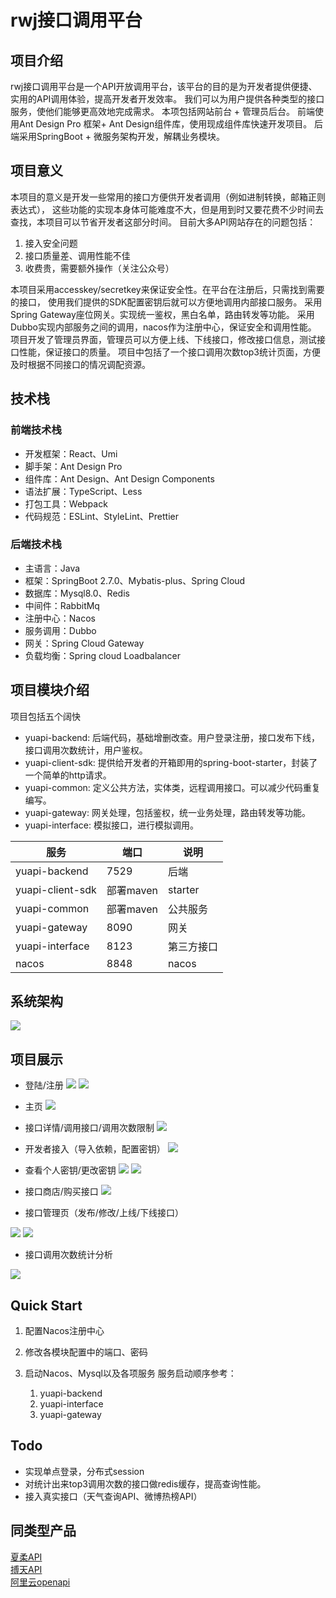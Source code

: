 # rwj接口调用平台

## 项目介绍

rwj接口调用平台是一个API开放调用平台，该平台的目的是为开发者提供便捷、实用的API调用体验，提高开发者开发效率。
我们可以为用户提供各种类型的接口服务，使他们能够更高效地完成需求。
本项包括网站前台 + 管理员后台。
前端使用Ant Design Pro 框架+ Ant Design组件库，使用现成组件库快速开发项目。
后端采用SpringBoot + 微服务架构开发，解耦业务模块。

## 项目意义

本项目的意义是开发一些常用的接口方便供开发者调用（例如进制转换，邮箱正则表达式），
这些功能的实现本身体可能难度不大，但是用到时又要花费不少时间去查找，本项目可以节省开发者这部分时间。
目前大多API网站存在的问题包括：
1. 接入安全问题
2. 接口质量差、调用性能不佳
3. 收费贵，需要额外操作（关注公众号）

本项目采用accesskey/secretkey来保证安全性。在平台在注册后，只需找到需要的接口，
使用我们提供的SDK配置密钥后就可以方便地调用内部接口服务。
采用Spring Gateway座位网关。实现统一鉴权，黑白名单，路由转发等功能。
采用Dubbo实现内部服务之间的调用，nacos作为注册中心，保证安全和调用性能。
项目开发了管理员界面，管理员可以方便上线、下线接口，修改接口信息，测试接口性能，保证接口的质量。
项目中包括了一个接口调用次数top3统计页面，方便及时根据不同接口的情况调配资源。

## 技术栈

### 前端技术栈

- 开发框架：React、Umi
- 脚手架：Ant Design Pro
- 组件库：Ant Design、Ant Design Components
- 语法扩展：TypeScript、Less
- 打包工具：Webpack
- 代码规范：ESLint、StyleLint、Prettier

### 后端技术栈

* 主语言：Java
* 框架：SpringBoot 2.7.0、Mybatis-plus、Spring Cloud
* 数据库：Mysql8.0、Redis
* 中间件：RabbitMq
* 注册中心：Nacos
* 服务调用：Dubbo
* 网关：Spring Cloud  Gateway
* 负载均衡：Spring cloud Loadbalancer



## 项目模块介绍
项目包括五个阔快
* yuapi-backend: 后端代码，基础增删改查。用户登录注册，接口发布下线，接口调用次数统计，用户鉴权。
* yuapi-client-sdk: 提供给开发者的开箱即用的spring-boot-starter，封装了一个简单的http请求。
* yuapi-common: 定义公共方法，实体类，远程调用接口。可以减少代码重复编写。
* yuapi-gateway: 网关处理，包括鉴权，统一业务处理，路由转发等功能。
* yuapi-interface: 模拟接口，进行模拟调用。



| 服务              | 端口      | 说明      |  
|-----------------|---------|---------|
| yuapi-backend   | 7529    | 后端      |
| yuapi-client-sdk | 部署maven | starter |
| yuapi-common    | 部署maven | 公共服务    |
| yuapi-gateway   | 8090    | 网关      |
| yuapi-interface | 8123    | 第三方接口   |
| nacos           | 8848    | nacos   |



## 系统架构

![](https://raw.githubusercontent.com/jackyrwj/picb/master/20230605210325.png)

## 项目展示

* 登陆/注册
  ![](https://raw.githubusercontent.com/jackyrwj/picb/master/20230605194134.png)
  ![](https://raw.githubusercontent.com/jackyrwj/picb/master/20230605194144.png)

* 主页
  ![](https://raw.githubusercontent.com/jackyrwj/picb/master/20230605194007.png)

* 接口详情/调用接口/调用次数限制
  ![](https://raw.githubusercontent.com/jackyrwj/picb/master/20230605204721.png)

* 开发者接入（导入依赖，配置密钥）
  ![](https://raw.githubusercontent.com/jackyrwj/picb/master/20230605204441.png)

* 查看个人密钥/更改密钥
  ![](https://raw.githubusercontent.com/jackyrwj/picb/master/20230605194025.png)
  ![](https://raw.githubusercontent.com/jackyrwj/picb/master/20230605194102.png)

* 接口商店/购买接口
  ![](https://raw.githubusercontent.com/jackyrwj/picb/master/20230605194115.png)
* 接口管理页（发布/修改/上线/下线接口）

![](https://raw.githubusercontent.com/jackyrwj/picb/master/20230605194209.png)
![](https://raw.githubusercontent.com/jackyrwj/picb/master/20230605194233.png)

* 接口调用次数统计分析

![](https://raw.githubusercontent.com/jackyrwj/picb/master/20230605194247.png)


## Quick Start

1. 配置Nacos注册中心

2. 修改各模块配置中的端口、密码

2. 启动Nacos、Mysql以及各项服务
服务启动顺序参考：
   1. yuapi-backend
   2. yuapi-interface
   3. yuapi-gateway

## Todo
* 实现单点登录，分布式session
* 对统计出来top3调用次数的接口做redis缓存，提高查询性能。
* 接入真实接口（天气查询API、微博热榜API）





## 同类型产品
[夏柔API](https://api.aa1.cn/)\
[搏天API](https://api.btstu.cn/)\
[阿里云openapi](https://next.api.aliyun.com/home?spm=a2c6h.12908639.J_1395090.1.1f496886GWW6iC)